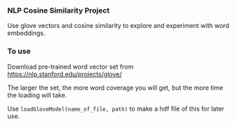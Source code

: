 ### NLP Cosine Similarity Project
Use glove vectors and cosine similarity to explore and experiment with word embeddings.

### To use
Download pre-trained word vector set from https://nlp.stanford.edu/projects/glove/

The larger the set, the more word coverage you will get, but the more time the loading will take. 

Use ```loadGloveModel(name_of_file, path)``` to make a hdf file of this for later use.
